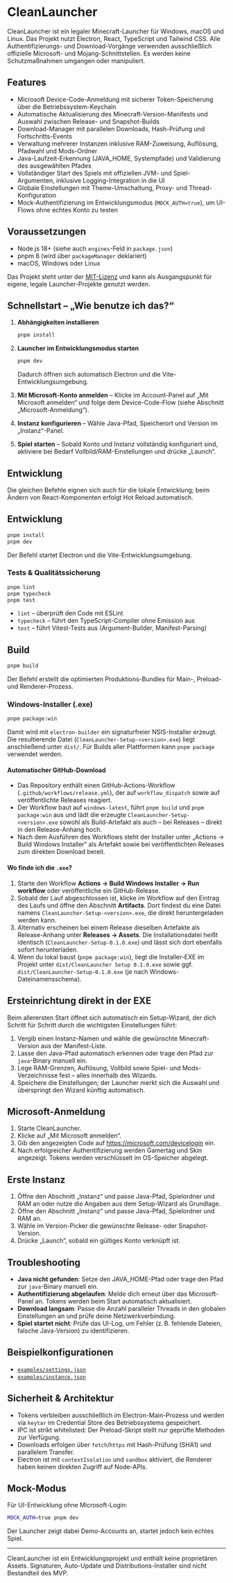 # CleanLauncher

CleanLauncher ist ein legaler Minecraft-Launcher für Windows, macOS und Linux. Das Projekt nutzt Electron, React, TypeScript und Tailwind CSS. Alle Authentifizierungs- und Download-Vorgänge verwenden ausschließlich offizielle Microsoft- und Mojang-Schnittstellen. Es werden keine Schutzmaßnahmen umgangen oder manipuliert.

## Features

- Microsoft Device-Code-Anmeldung mit sicherer Token-Speicherung über die Betriebssystem-Keychain
- Automatische Aktualisierung des Minecraft-Version-Manifests und Auswahl zwischen Release- und Snapshot-Builds
- Download-Manager mit parallelen Downloads, Hash-Prüfung und Fortschritts-Events
- Verwaltung mehrerer Instanzen inklusive RAM-Zuweisung, Auflösung, Pfadwahl und Mods-Ordner
- Java-Laufzeit-Erkennung (JAVA_HOME, Systempfade) und Validierung des ausgewählten Pfades
- Vollständiger Start des Spiels mit offiziellen JVM- und Spiel-Argumenten, inklusive Logging-Integration in die UI
- Globale Einstellungen mit Theme-Umschaltung, Proxy- und Thread-Konfiguration
- Mock-Authentifizierung im Entwicklungsmodus (`MOCK_AUTH=true`), um UI-Flows ohne echtes Konto zu testen

## Voraussetzungen

- Node.js 18+ (siehe auch `engines`-Feld in `package.json`)
- pnpm 8 (wird über `packageManager` deklariert)
- macOS, Windows oder Linux

Das Projekt steht unter der [MIT-Lizenz](LICENSE) und kann als Ausgangspunkt für eigene, legale Launcher-Projekte genutzt werden.

## Schnellstart – „Wie benutze ich das?“

1. **Abhängigkeiten installieren**

   ```bash
   pnpm install
   ```

2. **Launcher im Entwicklungsmodus starten**

   ```bash
   pnpm dev
   ```

   Dadurch öffnen sich automatisch Electron und die Vite-Entwicklungsumgebung.

3. **Mit Microsoft-Konto anmelden** – Klicke im Account-Panel auf „Mit Microsoft anmelden“ und folge dem Device-Code-Flow (siehe Abschnitt „Microsoft-Anmeldung“).

4. **Instanz konfigurieren** – Wähle Java-Pfad, Speicherort und Version im „Instanz“-Panel.

5. **Spiel starten** – Sobald Konto und Instanz vollständig konfiguriert sind, aktiviere bei Bedarf Vollbild/RAM-Einstellungen und drücke „Launch“.

## Entwicklung

Die gleichen Befehle eignen sich auch für die lokale Entwicklung; beim Ändern von React-Komponenten erfolgt Hot Reload automatisch.

## Entwicklung

```bash
pnpm install
pnpm dev
```

Der Befehl startet Electron und die Vite-Entwicklungsumgebung.

### Tests & Qualitätssicherung

```bash
pnpm lint
pnpm typecheck
pnpm test
```

- `lint` – überprüft den Code mit ESLint
- `typecheck` – führt den TypeScript-Compiler ohne Emission aus
- `test` – führt Vitest-Tests aus (Argument-Builder, Manifest-Parsing)

## Build

```bash
pnpm build
```

Der Befehl erstellt die optimierten Produktions-Bundles für Main-, Preload- und Renderer-Prozess.

### Windows-Installer (.exe)

```bash
pnpm package:win
```

Damit wird mit `electron-builder` ein signaturfreier NSIS-Installer erzeugt. Die resultierende Datei (`CleanLauncher-Setup-<version>.exe`)
liegt anschließend unter `dist/`. Für Builds aller Plattformen kann `pnpm package` verwendet werden.

#### Automatischer GitHub-Download

- Das Repository enthält einen GitHub-Actions-Workflow (`.github/workflows/release.yml`), der auf `workflow_dispatch` sowie auf veröffentlichte Releases reagiert.
- Der Workflow baut auf `windows-latest`, führt `pnpm build` und `pnpm package:win` aus und lädt die erzeugte `CleanLauncher-Setup-<version>.exe` sowohl als Build-Artefakt als auch – bei Releases – direkt in den Release-Anhang hoch.
- Nach dem Ausführen des Workflows steht der Installer unter „Actions → Build Windows Installer“ als Artefakt sowie bei veröffentlichten Releases zum direkten Download bereit.

#### Wo finde ich die `.exe`?

1. Starte den Workflow **Actions → Build Windows Installer → Run workflow** oder veröffentliche ein GitHub-Release.
2. Sobald der Lauf abgeschlossen ist, klicke im Workflow auf den Eintrag des Laufs und öffne den Abschnitt **Artifacts**. Dort findest du eine Datei namens `CleanLauncher-Setup-<version>.exe`, die direkt heruntergeladen werden kann.
3. Alternativ erscheinen bei einem Release dieselben Artefakte als Release-Anhang unter **Releases → Assets**. Die Installationsdatei heißt identisch (`CleanLauncher-Setup-0.1.0.exe`) und lässt sich dort ebenfalls sofort herunterladen.
4. Wenn du lokal baust (`pnpm package:win`), liegt die Installer-EXE im Projekt unter `dist/CleanLauncher Setup 0.1.0.exe` sowie ggf. `dist/CleanLauncher-Setup-0.1.0.exe` (je nach Windows-Dateinamensschema).

## Ersteinrichtung direkt in der EXE

Beim allerersten Start öffnet sich automatisch ein Setup-Wizard, der dich Schritt für Schritt durch die wichtigsten Einstellungen führt:

1. Vergib einen Instanz-Namen und wähle die gewünschte Minecraft-Version aus der Manifest-Liste.
2. Lasse den Java-Pfad automatisch erkennen oder trage den Pfad zur `java`-Binary manuell ein.
3. Lege RAM-Grenzen, Auflösung, Vollbild sowie Spiel- und Mods-Verzeichnisse fest – alles innerhalb des Wizards.
4. Speichere die Einstellungen; der Launcher merkt sich die Auswahl und überspringt den Wizard künftig automatisch.


## Microsoft-Anmeldung

1. Starte CleanLauncher.
2. Klicke auf „Mit Microsoft anmelden“.
3. Gib den angezeigten Code auf <https://microsoft.com/devicelogin> ein.
4. Nach erfolgreicher Authentifizierung werden Gamertag und Skin angezeigt. Tokens werden verschlüsselt im OS-Speicher abgelegt.

## Erste Instanz

1. Öffne den Abschnitt „Instanz“ und passe Java-Pfad, Spielordner und RAM an oder nutze die Angaben aus dem Setup-Wizard als Grundlage.
1. Öffne den Abschnitt „Instanz“ und passe Java-Pfad, Spielordner und RAM an.
2. Wähle im Version-Picker die gewünschte Release- oder Snapshot-Version.
3. Drücke „Launch“, sobald ein gültiges Konto verknüpft ist.

## Troubleshooting

- **Java nicht gefunden**: Setze den JAVA_HOME-Pfad oder trage den Pfad zur `java`-Binary manuell ein.
- **Authentifizierung abgelaufen**: Melde dich erneut über das Microsoft-Panel an. Tokens werden beim Start automatisch aktualisiert.
- **Download langsam**: Passe die Anzahl paralleler Threads in den globalen Einstellungen an und prüfe deine Netzwerkverbindung.
- **Spiel startet nicht**: Prüfe das UI-Log, um Fehler (z. B. fehlende Dateien, falsche Java-Version) zu identifizieren.

## Beispielkonfigurationen

- [`examples/settings.json`](examples/settings.json)
- [`examples/instance.json`](examples/instance.json)

## Sicherheit & Architektur

- Tokens verbleiben ausschließlich im Electron-Main-Prozess und werden via `keytar` im Credential Store des Betriebssystems gespeichert.
- IPC ist strikt whitelisted: Der Preload-Skript stellt nur geprüfte Methoden zur Verfügung.
- Downloads erfolgen über `fetch`/`https` mit Hash-Prüfung (SHA1) und parallelem Transfer.
- Electron ist mit `contextIsolation` und `sandbox` aktiviert, die Renderer haben keinen direkten Zugriff auf Node-APIs.

## Mock-Modus

Für UI-Entwicklung ohne Microsoft-Login:

```bash
MOCK_AUTH=true pnpm dev
```

Der Launcher zeigt dabei Demo-Accounts an, startet jedoch kein echtes Spiel.

---

CleanLauncher ist ein Entwicklungsprojekt und enthält keine proprietären Assets. Signaturen, Auto-Update und Distributions-Installer sind nicht Bestandteil des MVP.
